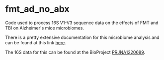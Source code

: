# fmt_ad_no_abx
Code used to process 16S V1-V3 sequence data on the effects of FMT and TBI on Alzheimer's mice microbiomes.

There is a pretty extensive documentation for this microbiome analysis and can be found at this link [here](https://villapollab.github.io/fmt_ad_no_abx/).

The 16S data for this can be found at the BioProject [PRJNA1220689](https://www.ncbi.nlm.nih.gov/bioproject/PRJNA1220689).
